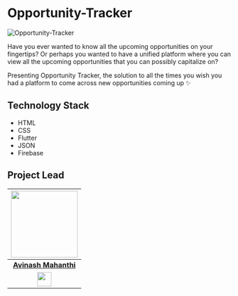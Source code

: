 # Opportunity-Tracker
![Opportunity-Tracker](https://socialify.git.ci/DSC-SIST/Opportunity-Tracker/image?description=1&font=Raleway&forks=1&issues=1&language=1&logo=https%3A%2F%2Fi.imgur.com%2FZvXu8gj.png&owner=1&pattern=Charlie%20Brown&pulls=1&stargazers=1&theme=Dark)

Have you ever wanted to know all the upcoming opportunities on your fingertips? Or perhaps you wanted to have a unified platform where you can view all the upcoming opportunities that you can possibly capitalize on?

Presenting Opportunity Tracker, the solution to all the times you wish you had a platform to come across new opportunities coming up ✨

## Technology Stack 

- HTML
- CSS
- Flutter
- JSON
- Firebase 

## Project Lead

|                                     <a href="https://github.com/AvinashMahanthi"><img src="https://avatars.githubusercontent.com/u/54079190?s=400&u=997342d689efbb426e08c543f36bca65164d1770&v=4" width=150px height=150px /></a>                                      |
| :-----------------------------------------------------------------------------------------------------------------------------------------------------------------------------------------------------------------------------------------------------------------: |
|                                                                                      **[Avinash Mahanthi](https://www.linkedin.com/in/avinash-mahanthi/)**                                                                                       |
| <a href="https://www.linkedin.com/in/avinash-mahanthi/"><img src="https://mpng.subpng.com/20180324/vhe/kisspng-linkedin-computer-icons-logo-social-networking-ser-facebook-5ab6ebfe5f5397.2333748215219374063905.jpg" width="32px" height="32px"></a> |
